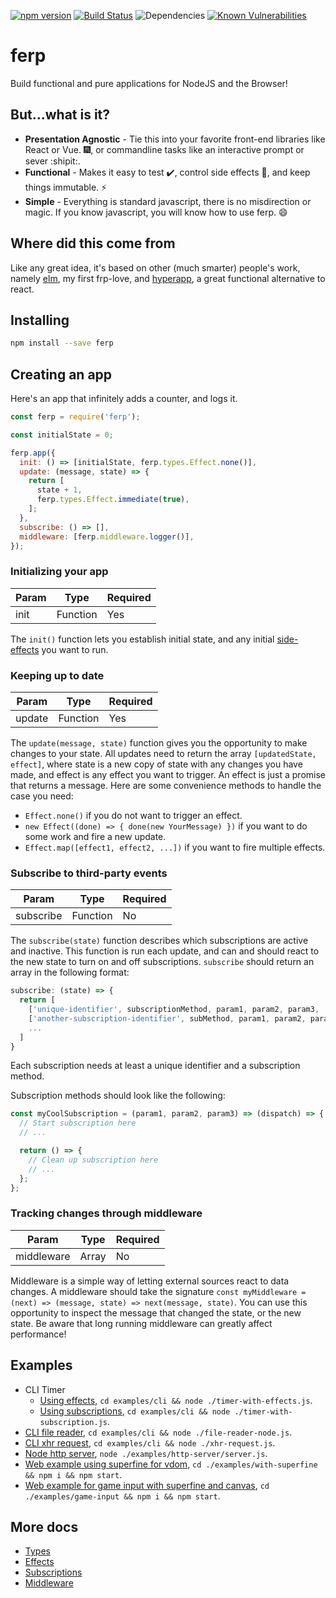 [![npm version](https://badge.fury.io/js/ferp.svg)](https://badge.fury.io/js/ferp)
[![Build Status](https://travis-ci.org/mrozbarry/ferp.svg?branch=master)](https://travis-ci.org/mrozbarry/ferp)
![Dependencies](https://david-dm.org/mrozbarry/ferp.svg)
[![Known Vulnerabilities](https://snyk.io/test/github/mrozbarry/ferp/badge.svg)](https://snyk.io/test/github/mrozbarry/ferp)

# ferp

Build functional and pure applications for NodeJS and the Browser!

## But...what is it?

 - **Presentation Agnostic** - Tie this into your favorite front-end libraries like React or Vue. :fireworks:, or commandline tasks like an interactive prompt or sever :shipit:.
 - **Functional** - Makes it easy to test :heavy_check_mark:, control side effects :imp:, and keep things immutable. :zap:
 - **Simple** - Everything is standard javascript, there is no misdirection or magic. If you know javascript, you will know how to use ferp. :smile:

## Where did this come from

Like any great idea, it's based on other (much smarter) people's work, namely
[elm](https://elm-lang.org/), my first frp-love, and
[hyperapp](https://github.com/hyperapp/hyperapp), a great functional alternative to react.

## Installing

```bash
npm install --save ferp
```

## Creating an app

Here's an app that infinitely adds a counter, and logs it.

```javascript
const ferp = require('ferp');

const initialState = 0;

ferp.app({
  init: () => [initialState, ferp.types.Effect.none()],
  update: (message, state) => {
    return [
      state + 1,
      ferp.types.Effect.immediate(true),
    ];
  },
  subscribe: () => [],
  middleware: [ferp.middleware.logger()],
});
```

### Initializing your app

| Param    | Type     | Required |
| -------- | -------- | -------- |
| init     | Function | Yes      |

The `init()` function lets you establish initial state, and any initial [side-effects](https://wikipedia.org/wiki/Side_effect_(computer_science)) you want to run.

### Keeping up to date

| Param    | Type     | Required |
| -------- | -------- | -------- |
| update   | Function | Yes      |

The `update(message, state)` function gives you the opportunity to make changes to your state.
All updates need to return the array `[updatedState, effect]`, where state is a new copy of state with any changes you have made, and effect is any effect you want to trigger.
An effect is just a promise that returns a message. Here are some convenience methods to handle the case you need:

 - `Effect.none()` if you do not want to trigger an effect.
 - `new Effect((done) => { done(new YourMessage) })` if you want to do some work and fire a new update.
 - `Effect.map([effect1, effect2, ...])` if you want to fire multiple effects.

### Subscribe to third-party events

| Param         | Type     | Required |
| ------------- | -------- | -------- |
| subscribe     | Function | No       |

The `subscribe(state)` function describes which subscriptions are active and inactive.
This function is run each update, and can and should react to the new state to turn on and off subscriptions.
`subscribe` should return an array in the following format:

```javascript
subscribe: (state) => {
  return [
    ['unique-identifier', subscriptionMethod, param1, param2, param3, ...],
    ['another-subscription-identifier', subMethod, param1, param2, param3, ...],
    ...
  ]
}
```

Each subscription needs at least a unique identifier and a subscription method.

Subscription methods should look like the following:

```javascript
const myCoolSubscription = (param1, param2, param3) => (dispatch) => {
  // Start subscription here
  // ...

  return () => {
    // Clean up subscription here
    // ...
  };
};
```

### Tracking changes through middleware

| Param         | Type     | Required |
| ------------- | -------- | -------- |
| middleware    | Array    | No       |

Middleware is a simple way of letting external sources react to data changes.
A middleware should take the signature `const myMiddleware = (next) => (message, state) => next(message, state)`.
You can use this opportunity to inspect the message that changed the state, or the new state.
Be aware that long running middleware can greatly affect performance!

## Examples

 - CLI Timer
   - [Using effects](./examples/cli/timer-with-effects.js), `cd examples/cli && node ./timer-with-effects.js`.
   - [Using subscriptions](./examples/cli/timer-with-subscription), `cd examples/cli && node ./timer-with-subscription.js`.
 - [CLI file reader](./examples/cli/file-reader-node.js), `cd examples/cli && node ./file-reader-node.js`.
 - [CLI xhr request](./examples/cli/xhr-request.js), `cd examples/cli && node ./xhr-request.js`.
 - [Node http server](./examples/http-server/server.js), `node ./examples/http-server/server.js`.
 - [Web example using superfine for vdom](./examples/with-serverfine/main.js), `cd ./examples/with-superfine && npm i && npm start`.
 - [Web example for game input with superfine and canvas](./examples/game-input/main.js), `cd ./examples/game-input && npm i && npm start`.

## More docs

 - [Types](./src/types/README.md)
 - [Effects](./src/effects/README.md)
 - [Subscriptions](./src/subscriptions/README.md)
 - [Middleware](./src/middleware/README.md)
